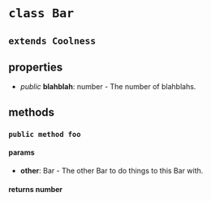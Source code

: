 


# `class Bar`

## `extends Coolness`

## properties

 - _public_ **blahblah**: number - The number of blahblahs.

## methods


### `public method foo`

#### params

 - **other**: Bar - The other Bar to do things to this Bar with.

#### returns number

